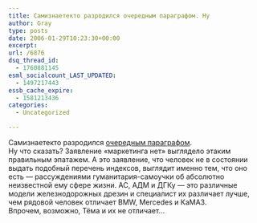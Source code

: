 ```yaml
---
title: Самизнаетекто разродился очередным параграфом. Ну
author: Gray
type: posts
date: 2006-01-29T10:23:30+00:00
excerpt:
url: /6876
dsq_thread_id:
  - 1760881145
esml_socialcount_LAST_UPDATED:
  - 1497217443
essb_cache_expire:
  - 1581213436
categories:
  - Uncategorized

---
```








Самизнаетекто разродился <a href="http://www.artlebedev.ru/kovodstvo/128/" target="_blank">очередным параграфом</a>.  
Ну что сказать? Заявление &#171;маркетинга нет&#187; выглядело этаким правильным эпатажем. А это заявление, что человек не в состоянии выдать подобный перечень индексов, выглядит именно тем, что оно есть &#8212; рассуждениями гуманитария-самоучки об абсолютно неизвестной ему сфере жизни. АС, АДМ и ДГКу &#8212; это различные модели железнодорожных дрезин и специалист их различает лучше, чем рядовой человек отличает BMW, Mercedes и КаМАЗ.  
Впрочем, возможно, Тёма и их не отличает&#8230;